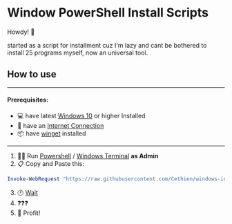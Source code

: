 # Window PowerShell Install Scripts

Howdy! :cowboy_hat_face:

started as a script for installment cuz I'm lazy and cant be bothered to install 25 programs myself, now an universal tool.

## How to use

---

#### Prerequisites:

- :computer: have latest [Windows 10](https://de.wikipedia.org/wiki/Microsoft_Windows_10) or higher Installed
- :signal_strength: have an [Internet Connection](https://www.wikihow.com/Connect-to-the-Internet)
- :package: have [winget](https://github.com/microsoft/winget-cli) installed

---

1. :man_technologist: Run [Powershell](https://de.wikipedia.org/wiki/PowerShell) / [Windows Terminal](https://www.microsoft.com/de-de/p/windows-terminal/9n0dx20hk701?activetab=pivot:overviewtab) **as Admin**
2. :clipboard: Copy and Paste this:

```powershell
Invoke-WebRequest "https://raw.githubusercontent.com/Cethien/windows-install-scripts/main/setup.ps1" | Invoke-Expression
```

3. :clock1: [Wait](https://www.wikihow.com/Wait-Patiently)
4. :question::question::question:
5. :birthday: Profit!
